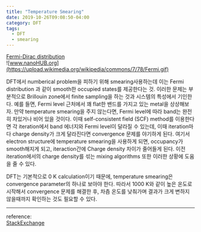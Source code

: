 ```yaml
---
title: "Temperature Smearing"
date: 2019-10-26T09:08:50-04:00
category: DFT
tags:
  - DFT
  - smearing
---
```


[Fermi-Dirac distribution](https://en.wikipedia.org/wiki/Fermi%E2%80%93Dirac_statistics)  
![www.nanoHUB.org](https://upload.wikimedia.org/wikipedia/commons/7/78/Fermi.gif)

DFT에서 numberical problem을 피하기 위해 smearing사용하는데 이는 Fermi distribution 과 같이 smooth한 occupied states를 제공한다는 것.
이러한 문제는 부분적으로 Brillouin zone에서 finite sampling을 하는 것과 시스템의 특성에서 기인한다.
예를 들면, Fermi level 근처에서 꽤 flat한 밴드를 가지고 있는 metal을 상상해보자.
만약 temperature smearing을 주지 않는다면, Fermi level에 따라 band는 완전히 차있거나 비어 있을 것이다.
이때 self-consistent field (SCF) method를 이용한다면 각 iteration에서 band 에너지와 Fermi level이 달라질 수 있는데,
이때 iteration마다 charge density가 크게 달라진다면 convergence 문제를 야기하게 된다.
여기서 electron structure에 temperature smearing을 사용하게 되면, occupancy가 smooth해지게 되고, iteraction간에 Charge density 차이가 줄어들게 된다.
이전 iteration에서의 charge density를 섞는 mixing algorithms 또한 이러한 상황에 도움을 줄 수 있다.  
  
DFT는 기본적으로 0 K calculation이기 때문에, temperature smearing은 convergence parameter의 하나로 보아야 한다.
따라서 1000 K와 같이 높은 온도로 시작해서 convergence 문제를 해결한 후, 차츰 온도를 낮춰가며 결과가 크게 변하지 않을때까지 확인하는 것도 필요할 수 있다.  


---
reference:  
[StackExchange](https://physics.stackexchange.com/questions/360037/what-do-we-physically-mean-by-smearing-in-condensed-matter)

